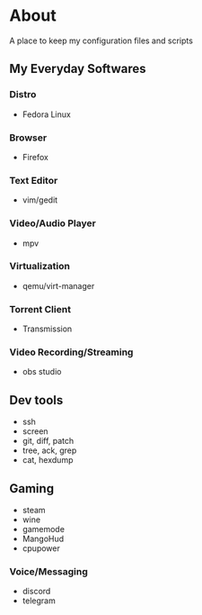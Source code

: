 # About

A place to keep my configuration files and scripts

## My Everyday Softwares

### Distro
- Fedora Linux

### Browser
- Firefox

### Text Editor
- vim/gedit

### Video/Audio Player
- mpv

### Virtualization
- qemu/virt-manager

### Torrent Client
- Transmission

### Video Recording/Streaming
- obs studio

## Dev tools
- ssh
- screen
- git, diff, patch
- tree, ack, grep
- cat, hexdump

## Gaming
- steam
- wine
- gamemode
- MangoHud
- cpupower

### Voice/Messaging
- discord
- telegram
